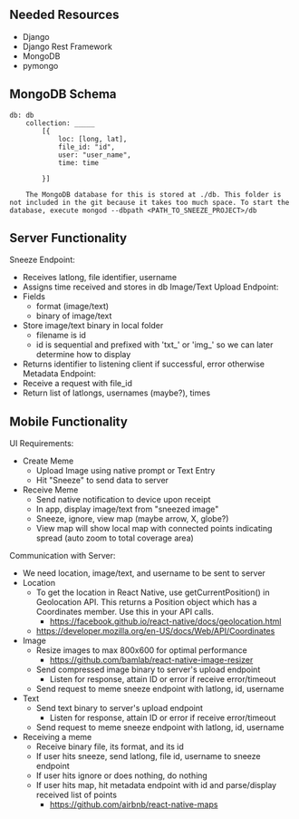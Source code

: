 ## Needed Resources
 * Django
 * Django Rest Framework
 * MongoDB
 * pymongo

## MongoDB Schema
```
db: db
	collection: _____
		[{
			loc: [long, lat],
			file_id: "id",
			user: "user_name",
			time: time

		}]
```

		The MongoDB database for this is stored at ./db. This folder is not included in the git because it takes too much space. To start the database, execute mongod --dbpath <PATH_TO_SNEEZE_PROJECT>/db

## Server Functionality

Sneeze Endpoint:
* Receives latlong, file identifier, username
* Assigns time received and stores in db
Image/Text Upload Endpoint:
* Fields
	- format (image/text)
	- binary of image/text
* Store image/text binary in local folder
	- filename is id
	- id is sequential and prefixed with 'txt_' or 'img_' so we can later determine how to display
* Returns identifier to listening client if successful, error otherwise
Metadata Endpoint:
* Receive a request with file_id
* Return list of latlongs, usernames (maybe?), times

## Mobile Functionality

UI Requirements:
* Create Meme
	- Upload Image using native prompt or Text Entry
	- Hit "Sneeze" to send data to server
* Receive Meme
	- Send native notification to device upon receipt
	- In app, display image/text from "sneezed image"
	- Sneeze, ignore, view map (maybe arrow, X, globe?)
	- View map will show local map with connected points indicating spread (auto zoom to total coverage area)

Communication with Server:
* We need location, image/text, and username to be sent to server
* Location
	- To get the location in React Native, use getCurrentPosition() in Geolocation API. This returns a Position object which has a Coordinates member. Use this in your API calls.
		- https://facebook.github.io/react-native/docs/geolocation.html
	- https://developer.mozilla.org/en-US/docs/Web/API/Coordinates
* Image
	- Resize images to max 800x600 for optimal performance
		- https://github.com/bamlab/react-native-image-resizer
	- Send compressed image binary to server's upload endpoint
		- Listen for response, attain ID or error if receive error/timeout
	- Send request to meme sneeze endpoint with latlong, id, username
* Text
	- Send text binary to server's upload endpoint
		- Listen for response, attain ID or error if receive error/timeout
	- Send request to meme sneeze endpoint with latlong, id, username
* Receiving a meme
	- Receive binary file, its format, and its id
	- If user hits sneeze, send latlong, file id, username to sneeze endpoint
	- If user hits ignore or does nothing, do nothing
	- If user hits map, hit metadata endpoint with id and parse/display received list of points
		- https://github.com/airbnb/react-native-maps
